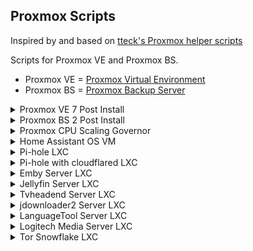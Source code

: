 ## Proxmox Scripts

Inspired by and based on [tteck's Proxmox helper scripts](https://github.com/tteck/Proxmox)

Scripts for Proxmox VE and Proxmox BS.

- Proxmox VE = [Proxmox Virtual Environment](https://proxmox.com/en/proxmox-ve)
- Proxmox BS = [Proxmox Backup Server](https://proxmox.com/en/proxmox-backup-server)

<details>
<summary markdown="span">Proxmox VE 7 Post Install</summary>

<h1 align="center" id="heading"> Proxmox VE 7 Post Install </h1>

This script will Disable the Enterprise Repo, Add & Enable the No-Subscription Repo and attempt the *No-Nag* fix. 
 
Run the following in the Proxmox Web Shell.

```
bash -c "$(wget -qLO - https://raw.githubusercontent.com/StevenSeifried/proxmox-scripts/main/other/pve7_post_install.sh)"
```

It's recommended to update Proxmox **after** running this script, **before** adding any VM/CT.

____________________________________________________________________________________________ 

</details>

<details>
<summary markdown="span">Proxmox BS 2 Post Install</summary>

<h1 align="center" id="heading"> Proxmox BS 2 Post Install </h1>

This script will Disable the Enterprise Repo and Add & Enable the No-Subscription Repo. 
 
Run the following in the Proxmox Web Shell.

```
bash -c "$(wget -qLO - https://raw.githubusercontent.com/StevenSeifried/proxmox-scripts/main/other/pbs2_post_install.sh)"
```

____________________________________________________________________________________________ 

</details>

<details>
<summary markdown="span"> Proxmox CPU Scaling Governor</summary>

<h1 align="center" id="heading">Proxmox CPU Scaling Governor </h1>

You can change the CPU Scaling Governor to save power or improve performance.

[Generic Scaling Governors](https://www.kernel.org/doc/html/latest/admin-guide/pm/cpufreq.html?#generic-scaling-governors)
 
Run the following in the Proxmox Shell.

```
bash -c "$(wget -qLO - https://raw.githubusercontent.com/StevenSeifried/proxmox-scripts/main/other/set_cpu_governor.sh)"
```

____________________________________________________________________________________________ 

</details>

<details>
<summary markdown="span">Home Assistant OS VM</summary> 
 
<h1 align="center" id="heading"> Home Assistant OS VM </h1>

To create a new Proxmox VM with the latest version of Home Assistant OS, run the following from Proxmox web shell

```
bash -c "$(wget -qLO - https://raw.githubusercontent.com/StevenSeifried/proxmox-scripts/main/vm/haos_vm.sh)"
```

<h3 align="center" id="heading">Default Settings:  4GB RAM - 32GB Storage - 2vCPU</h3>
 
After the script completes, If you're dissatisfied with the default settings, click on the VM, then on the **_Hardware_** tab and change the **_Memory_** and **_Processors_** settings to what you desire. Once all changes have been made, **_Start_** the VM.

**Home Assistant Interface - IP:8123**

____________________________________________________________________________________________ 
 
</details>

<details>
<summary markdown="span">Pi-hole LXC</summary>
 
<h1 align="center" id="heading"> Pi-hole LXC </h1>

To create a new Proxmox Pi-hole LXC, run the following in the Proxmox web shell.

```
bash -c "$(wget -qLO - https://raw.githubusercontent.com/StevenSeifried/proxmox-scripts/main/ct/pihole_container.sh)"
```
<h3 align="center" id="heading">Default Settings: 512MiB RAM - 4GB Storage - 1vCPU</h3>
 
**Change Pi-hole password:**
 
Run from the LXC console

```
pihole -a -p
```

____________________________________________________________________________________________ 

</details>

<details>
<summary markdown="span">Pi-hole with cloudflared LXC</summary>
 
<h1 align="center" id="heading"> Pi-hole with cloudflared LXC </h1>

**Please note:** I don't want discussions about cloudflared in the Issues.

To create a new Proxmox Pi-hole with cloudflared LXC, run the following in the Proxmox web shell.

```
bash -c "$(wget -qLO - https://raw.githubusercontent.com/StevenSeifried/proxmox-scripts/main/ct/pihole_cloudflared_container.sh)"
```
<h3 align="center" id="heading">Default Settings: 1024MiB RAM - 4GB Storage - 1vCPU</h3>
 
**Change Pi-hole password:**
 
Run from the LXC console

```
pihole -a -p
```

You must configure Pi-hole to use the local cloudflared service as the upstream DNS server by specifying "127.0.0.1#5053" as the "Custom DNS 1 (IPv4)". 

____________________________________________________________________________________________ 

</details>

<details>
<summary markdown="span">Emby Server LXC</summary>

<h1 align="center" id="heading"> Emby Server LXC </h1>

To create a new Emby Server LXC, run the following in the Proxmox web shell.

```
bash -c "$(wget -qLO - https://raw.githubusercontent.com/StevenSeifried/proxmox-scripts/main/ct/emby_container.sh)"
```
<h3 align="center" id="heading">Default Settings:  2GB RAM - 32GB Storage - 2vCPU</h3>

After the script completes, If you're dissatisfied with the default settings, click on the LXC, then on the **_Resources_** tab and change the **_Memory_**, **_Cores_** and **_Root Disk_** (Resize disk) settings to what you desire. Changes are immediate.

**Emby Server Interface - IP:8096**

____________________________________________________________________________________________ 

</details>

<details>
<summary markdown="span">Jellyfin Server LXC</summary>
 
<h1 align="center" id="heading"> Jellyfin Server LXC </h1>

To create a new Jellyfin Server LXC, run the following in the Proxmox web shell.

```
bash -c "$(wget -qLO - https://raw.githubusercontent.com/StevenSeifried/proxmox-scripts/main/ct/jellyfin_container.sh)"
```
<h3 align="center" id="heading">Default Settings:  2GB RAM - 32GB Storage - 2vCPU</h3>

After the script completes, If you're dissatisfied with the default settings, click on the LXC, then on the **_Resources_** tab and change the **_Memory_**, **_Cores_** and **_Root Disk_** (Resize disk) settings to what you desire. Changes are immediate.

**Jellyfin Server Interface - IP:8096**

____________________________________________________________________________________________ 

</details>

<details>
<summary markdown="span">Tvheadend Server LXC</summary>
 
<h1 align="center" id="heading"> Tvheadend Server LXC </h1>

To create a new Tvheadend Server LXC, run the following in the Proxmox web shell.

```
bash -c "$(wget -qLO - https://raw.githubusercontent.com/StevenSeifried/proxmox-scripts/main/ct/tvheadend_container.sh)"
```
<h3 align="center" id="heading">Default Settings:  2GB RAM - 8GB Storage - 2vCPU</h3>

After the script completes, If you're dissatisfied with the default settings, click on the LXC, then on the **_Resources_** tab and change the **_Memory_**, **_Cores_** and **_Root Disk_** (Resize disk) settings to what you desire. Changes are immediate.

**You must setup Tvheadend in LXC console first**

Run from the LXC console and follow the instructions:

```
dpkg-reconfigure tvheadend
```

**Tvheadend Server Interface - IP:9981**

____________________________________________________________________________________________ 

</details>

<details>
<summary markdown="span">jdownloader2 Server LXC</summary>

<h1 align="center" id="heading"> jdownloader2 Server LXC </h1>

To create a new jdownloader2 Server LXC, run the following in the Proxmox web shell.

```
bash -c "$(wget -qLO - https://raw.githubusercontent.com/StevenSeifried/proxmox-scripts/main/ct/jdownloader2_container.sh)"
```
<h3 align="center" id="heading">Default Settings:  2GB RAM - 32GB Storage - 2vCPU</h3>

After the script completes, If you're dissatisfied with the default settings, click on the LXC, then on the **_Resources_** tab and change the **_Memory_**, **_Cores_** and **_Root Disk_** (Resize disk) settings to what you desire. Changes are immediate.

**You must setup jdownloader2 in LXC console first**

Run from the LXC console and follow the instructions:

```
sudo -u jdown2 java -jar /opt/jdown2/JDownloader.jar -norestart
```

____________________________________________________________________________________________

</details>

<details>
<summary markdown="span">LanguageTool Server LXC</summary>

<h1 align="center" id="heading"> LanguageTool Server LXC </h1>

To create a new LanguageTool Server LXC, run the following in the Proxmox web shell.

```
bash -c "$(wget -qLO - https://raw.githubusercontent.com/StevenSeifried/proxmox-scripts/main/ct/languagetool_container.sh)"
```
<h3 align="center" id="heading">Default Settings:  2GB RAM - 64GB Storage - 2vCPU</h3>

After the script completes, If you're dissatisfied with the default settings, click on the LXC, then on the **_Resources_** tab and change the **_Memory_**, **_Cores_** and **_Root Disk_** (Resize disk) settings to what you desire. Changes are immediate.


____________________________________________________________________________________________

</details>

<details>
<summary markdown="span">Logitech Media Server LXC</summary>

<h1 align="center" id="heading"> Logitech Media Server LXC </h1>

To create a new Logitech Media Server LXC, run the following in the Proxmox web shell.

```
bash -c "$(wget -qLO - https://raw.githubusercontent.com/StevenSeifried/proxmox-scripts/main/ct/lms_container.sh)"
```
<h3 align="center" id="heading">Default Settings:  2GB RAM - 64GB Storage - 2vCPU</h3>

After the script completes, If you're dissatisfied with the default settings, click on the LXC, then on the **_Resources_** tab and change the **_Memory_**, **_Cores_** and **_Root Disk_** (Resize disk) settings to what you desire. Changes are immediate.


____________________________________________________________________________________________

</details>

<details>
<summary markdown="span">Tor Snowflake LXC</summary>

<h1 align="center" id="heading"> Tor Snowflake Server LXC </h1>

To create a Tor Snowflake LXC, run the following in the Proxmox web shell.

```
bash -c "$(wget -qLO - https://raw.githubusercontent.com/StevenSeifried/proxmox-scripts/main/ct/snowflake_container.sh)"
```
<h3 align="center" id="heading">Default Settings:  512MB RAM - 4GB Storage - 1vCPU</h3>


____________________________________________________________________________________________

</details>
